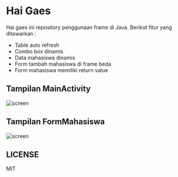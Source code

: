 # Hai Gaes

Hai gaes ini repository penggunaan frame di Java. Berikut fitur yang ditawarkan :

- Table auto refresh
- Combo box dinamis
- Data mahasiswa dinamis
- Form tambah mahasiswa di frame beda
- Form mahasiswa memiliki return value

## Tampilan MainActivity

![screen](https://raw.githubusercontent.com/ajisubarkah/introducing-frame-java/master/assets/MainActivity.PNG)


## Tampilan FormMahasiswa

![screen](https://raw.githubusercontent.com/ajisubarkah/introducing-frame-java/master/assets/FormMahasiswa.PNG)


## LICENSE

MIT